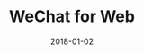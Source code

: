---
layout: site
title: "WeChat for Web"
date: 2018-01-02
categories: [communication]
version: 1.2.28
major: 1
minor: 2
patch: 28
slug: wechat-for-web
link: https://web.wechat.com/
permalink: /sites/:slug
---